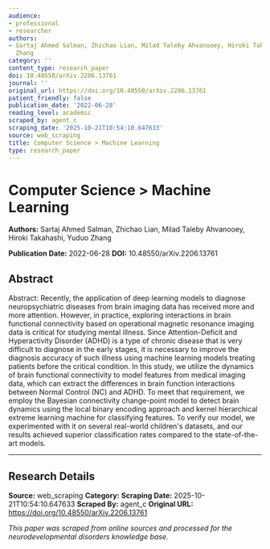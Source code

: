 ```yaml
---
audience:
- professional
- researcher
authors:
- Sartaj Ahmed Salman, Zhichao Lian, Milad Taleby Ahvanooey, Hiroki Takahashi, Yuduo
  Zhang
category: ''
content_type: research_paper
doi: 10.48550/arXiv.2206.13761
journal: ''
original_url: https://doi.org/10.48550/arXiv.2206.13761
patient_friendly: false
publication_date: '2022-06-28'
reading_level: academic
scraped_by: agent_c
scraping_date: '2025-10-21T10:54:10.647633'
source: web_scraping
title: Computer Science > Machine Learning
type: research_paper
---
```

# Computer Science > Machine Learning

**Authors:** Sartaj Ahmed Salman, Zhichao Lian, Milad Taleby Ahvanooey, Hiroki Takahashi, Yuduo Zhang

**Publication Date:** 2022-06-28
**DOI:** 10.48550/arXiv.2206.13761

## Abstract

Abstract:
Recently, the application of deep learning models to diagnose neuropsychiatric diseases from brain imaging data has received more and more attention. However, in practice, exploring interactions in brain functional connectivity based on operational magnetic resonance imaging data is critical for studying mental illness. Since Attention-Deficit and Hyperactivity Disorder (ADHD) is a type of chronic disease that is very difficult to diagnose in the early stages, it is necessary to improve the diagnosis accuracy of such illness using machine learning models treating patients before the critical condition. In this study, we utilize the dynamics of brain functional connectivity to model features from medical imaging data, which can extract the differences in brain function interactions between Normal Control (NC) and ADHD. To meet that requirement, we employ the Bayesian connectivity change-point model to detect brain dynamics using the local binary encoding approach and kernel hierarchical extreme learning machine for classifying features. To verify our model, we experimented with it on several real-world children's datasets, and our results achieved superior classification rates compared to the state-of-the-art models.

---

## Research Details

**Source:** web_scraping
**Category:** 
**Scraping Date:** 2025-10-21T10:54:10.647633
**Scraped By:** agent_c
**Original URL:** https://doi.org/10.48550/arXiv.2206.13761

*This paper was scraped from online sources and processed for the neurodevelopmental disorders knowledge base.*